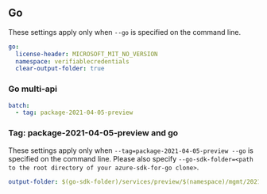 ## Go

These settings apply only when `--go` is specified on the command line.

```yaml $(go)
go:
  license-header: MICROSOFT_MIT_NO_VERSION
  namespace: verifiablecredentials
  clear-output-folder: true
```

### Go multi-api

``` yaml $(go) && $(multiapi)
batch:
  - tag: package-2021-04-05-preview
```

### Tag: package-2021-04-05-preview and go

These settings apply only when `--tag=package-2021-04-05-preview --go` is specified on the command line.
Please also specify `--go-sdk-folder=<path to the root directory of your azure-sdk-for-go clone>`.

```yaml $(tag) == 'package-2021-04-05-preview' && $(go)
output-folder: $(go-sdk-folder)/services/preview/$(namespace)/mgmt/2021-04-05/$(namespace)
```
